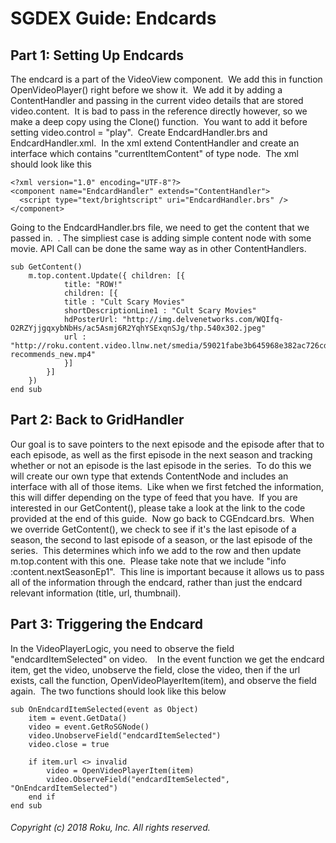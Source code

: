 # SGDEX Guide: Endcards

## Part 1: Setting Up Endcards

The endcard is a part of the VideoView component.  We add this in function OpenVideoPlayer() right before we show it.  We add it by adding a ContentHandler and passing in the current video details that are stored video.content.  It is bad to pass in the reference directly however, so we make a deep copy using the Clone() function.  You want to add it before setting video.control = "play".  Create EndcardHandler.brs and EndcardHandler.xml.  In the xml extend ContentHandler and create an interface which contains "currentItemContent" of type node.  The xml should look like this

```
<?xml version="1.0" encoding="UTF-8"?>
<component name="EndcardHandler" extends="ContentHandler">
  <script type="text/brightscript" uri="EndcardHandler.brs" />
</component>
```

Going to the EndcardHandler.brs file, we need to get the content that we passed in.  . The simpliest case is adding simple content node with some movie. API Call can be done the same way as in other ContentHandlers.

```
sub GetContent()
    m.top.content.Update({ children: [{
            title: "ROW!"
            children: [{
            title : "Cult Scary Movies"
            shortDescriptionLine1 : "Cult Scary Movies"
            hdPosterUrl: "http://img.delvenetworks.com/WQIfq-O2RZYjjgqxybNbHs/ac5Asmj6R2YqhYSExqnSJg/thp.540x302.jpeg"
            url : "http://roku.content.video.llnw.net/smedia/59021fabe3b645968e382ac726cd6c7b/cl/X5kxoigkrIA2JCknlojqmN5JenIlh4FGaDMUEij70/roku-recommends_new.mp4"
            }]
        }]    
    })
end sub
```

## Part 2: Back to GridHandler

Our goal is to save pointers to the next episode and the episode after that to each episode, as well as the first episode in the next season and tracking whether or not an episode is the last episode in the series.  To do this we will create our own type that extends ContentNode and includes an interface with all of those items.  Like when we first fetched the information, this will differ depending on the type of feed that you have.  If you are interested in our GetContent(), please take a look at the link to the code provided at the end of this guide.  Now go back to CGEndcard.brs.  When we override GetContent(), we check to see if it's the last episode of a season, the second to last episode of a season, or the last episode of the series.  This determines which info we add to the row and then update m.top.content with this one.  Please take note that we include "info :content.nextSeasonEp1".  This line is important because it allows us to pass all of the information through the endcard, rather than just the endcard relevant information (title, url, thumbnail).  

## Part 3: Triggering the Endcard

In the VideoPlayerLogic, you need to observe the field "endcardItemSelected" on video.    In the event function we get the endcard item, get the video, unobserve the field, close the video, then if the url exists, call the function, OpenVideoPlayerItem(item), and observe the field again.  The two functions should look like this below

```
sub OnEndcardItemSelected(event as Object)
    item = event.GetData()
    video = event.GetRoSGNode()
    video.UnobserveField("endcardItemSelected")
    video.close = true

    if item.url <> invalid
        video = OpenVideoPlayerItem(item)
        video.ObserveField("endcardItemSelected", "OnEndcardItemSelected")
    end if
end sub
```
###### Copyright (c) 2018 Roku, Inc. All rights reserved.
